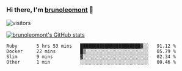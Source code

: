 ### Hi there, I'm [brunoleomont](https://www.linkedin.com/in/brunoleomont/) 👋

![visitors](https://visitor-badge.glitch.me/badge?page_id=page.id)

[![brunoleomont's GitHub stats](https://github-readme-stats.vercel.app/api?username=brunoleomont)](https://github.com/brunoleomont/github-readme-stats)

<!--START_SECTION:waka-->

```text
Ruby       5 hrs 53 mins   ██████████████████████▓░░   91.12 %
Docker     22 mins         █▒░░░░░░░░░░░░░░░░░░░░░░░   05.79 %
Slim       9 mins          ▓░░░░░░░░░░░░░░░░░░░░░░░░   02.34 %
Other      1 min           ░░░░░░░░░░░░░░░░░░░░░░░░░   00.46 %
```

<!--END_SECTION:waka-->

<!--
**brunoleomont/brunoleomont** is a ✨ _special_ ✨ repository because its `README.md` (this file) appears on your GitHub profile.

Here are some ideas to get you started:

- 🔭 I’m currently working on ...
- 🌱 I’m currently learning ...
- 👯 I’m looking to collaborate on ...
- 🤔 I’m looking for help with ...
- 💬 Ask me about ...
- 📫 How to reach me: ...
- 😄 Pronouns: ...
- ⚡ Fun fact: ...
-->

